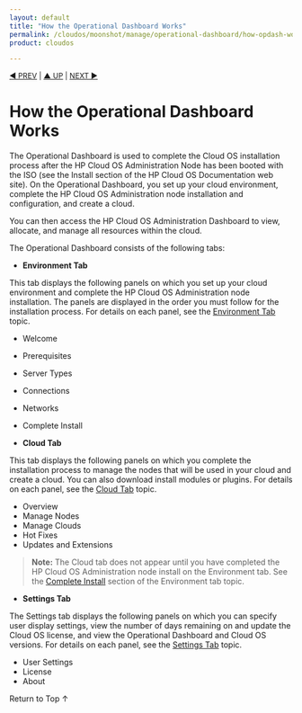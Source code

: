 ```yaml
---
layout: default
title: "How the Operational Dashboard Works"
permalink: /cloudos/moonshot/manage/operational-dashboard/how-opdash-works/
product: cloudos

---
```


<a name="_top"> </a>

<script> 

function PageRefresh { 
onLoad="window.refresh"
}

PageRefresh();

</script>


<p style="font-size: small;"> <a href="/cloudos/moonshot/manage/operational-dashboard/">&#9664; PREV</a> | <a href="/cloudos/moonshot/">&#9650; UP</a> | <a href="/cloudos/moonshot/manage/operational-dashboard/environment-tab/">NEXT &#9654;</a> </p>

# How the Operational Dashboard Works

The Operational Dashboard is used to complete the Cloud OS installation process after the HP Cloud OS Administration Node has been booted with the ISO (see the Install section of the HP Cloud OS Documentation web site). On the Operational Dashboard, you set up your cloud environment, complete the HP Cloud OS Administration node installation and configuration, and create a cloud.

You can then access the HP Cloud OS Administration Dashboard to view, allocate, and manage all resources within the cloud.

The Operational Dashboard consists of the following tabs:

* **Environment Tab**

 This tab displays the following panels on which you set up your cloud environment and complete the HP Cloud OS Administration node installation. The panels are displayed in the order you must follow for the installation process. For details on each panel, see the [Environment Tab](/cloudos/moonshot/manage/operational-dashboard/environment-tab) topic.

 * Welcome
 * Prerequisites
 * Server Types
 * Connections
 * Networks
 * Complete Install
 
* **Cloud Tab**

 This tab displays the following panels on which you complete the installation process to manage the nodes that will be used in your cloud and create a cloud. You can also download install modules or plugins. For details on each panel, see the [Cloud Tab](/cloudos/moonshot/manage/operational-dashboard/cloud-tab) topic.

 * Overview
 * Manage Nodes
 * Manage Clouds
 * Hot Fixes
 * Updates and Extensions

> **Note:** The Cloud tab does not appear until you have completed the HP Cloud OS Administration node install on the Environment tab. See the [Complete Install](/cloudos/moonshot/manage/operational-dashboard/environment-tab#complete-install) section of the Environment tab topic.

* **Settings Tab**

 The Settings tab displays the following panels on which you can specify user display settings, view the number of days remaining on and update the Cloud OS license, and view the Operational Dashboard and Cloud OS versions. For details on each panel, see the [Settings Tab](/cloudos/moonshot/manage/operational-dashboard/settings-tab) topic.

 * User Settings
 * License
 * About

 <a href="#_top" style="padding:14px 0px 14px 0px; text-decoration: none;"> Return to Top &#8593; </a>

